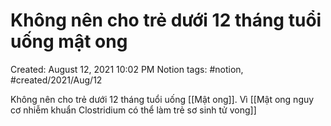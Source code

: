 # Không nên cho trẻ dưới 12 tháng tuổi uống mật ong

Created: August 12, 2021 10:02 PM
Notion tags: #notion, #created/2021/Aug/12

Không nên cho trẻ dưới 12 tháng tuổi uống [[Mật ong]]. Vì [[Mật ong nguy cơ nhiễm khuẩn Clostridium có thể làm trẻ sơ sinh tử vong]]